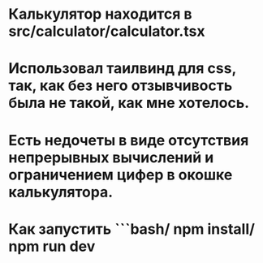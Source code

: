# Калькулятор находится в src/calculator/calculator.tsx
# Использовал таилвинд для css, так, как без него отзывчивость была не такой, как мне хотелось. 
# Есть недочеты в виде отсутствия непрерывных вычислений и ограничением цифер в окошке калькулятора.
# Как запустить ```bash/ npm install/ npm run dev

